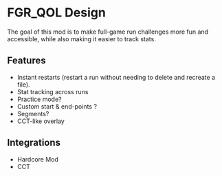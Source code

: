 # FGR_QOL Design
The goal of this mod is to make full-game run challenges more fun and accessible, while also making it easier to track stats.

## Features
- Instant restarts (restart a run without needing to delete and recreate a file).
- Stat tracking across runs
- Practice mode?
- Custom start & end-points ?
- Segments?
- CCT-like overlay

## Integrations
- Hardcore Mod
- CCT